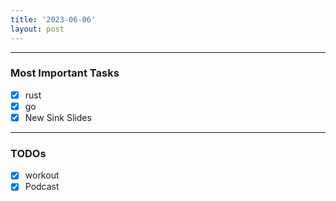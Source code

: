 ```yaml
---
title: '2023-06-06'
layout: post
---
```


---

### Most Important Tasks

- [x] rust
- [x] go
- [x] New Sink Slides

---

### TODOs

- [x] workout
- [x] Podcast
